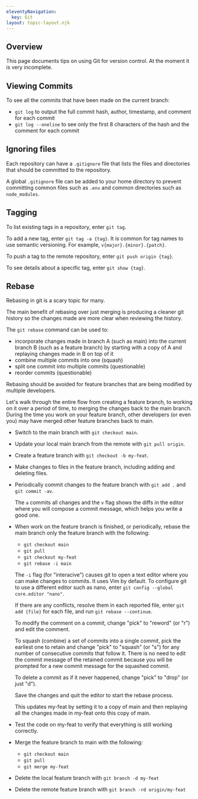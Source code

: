 ```yaml
---
eleventyNavigation:
  key: Git
layout: topic-layout.njk
---
```


## Overview

This page documents tips on using Git for version control.
At the moment it is very incomplete.

## Viewing Commits

To see all the commits that have been made on the current branch:

- `git log` to output the full commit hash, author,
  timestamp, and comment for each commit
- `git log --oneline` to see only the first 8 characters of the hash
  and the comment for each commit

## Ignoring files

Each repository can have a `.gitignore` file that lists the
files and directories that should be committed to the repository.

A global `.gitignore` file can be added to your home directory
to prevent committing common files such as `.env`
and common directories such as `node_modules`.

## Tagging

To list existing tags in a repository, enter `git tag`.

To add a new tag, enter `git tag -a {tag}`.
It is common for tag names to use semantic versioning.
For example, `v{major}.{minor}.{patch}`.

To push a tag to the remote repository, enter `git push origin {tag}`.

To see details about a specific tag, enter `git show {tag}`.

## Rebase

Rebasing in git is a scary topic for many.

The main benefit of rebasing over just merging is
producing a cleaner git history so the changes made
are more clear when reviewing the history.

The `git rebase` command can be used to:

- incorporate changes made in branch A (such as main)
  into the current branch B (such as a feature branch)
  by starting with a copy of A and
  replaying changes made in B on top of it
- combine multiple commits into one (squash)
- split one commit into multiple commits (questionable)
- reorder commits (questionable)

Rebasing should be avoided for feature branches
that are being modified by multiple developers.

Let's walk through the entire flow from creating a feature branch,
to working on it over a period of time,
to merging the changes back to the main branch.
During the time you work on your feature branch,
other developers (or even you) may have
merged other feature branches back to main.

- Switch to the main branch with `git checkout main`.

- Update your local main branch from the remote with `git pull origin`.

- Create a feature branch with `git checkout -b my-feat`.

- Make changes to files in the feature branch,
  including adding and deleting files.

- Periodically commit changes to the feature branch
  with `git add .` and `git commit -av`.

  The `a` commits all changes and the `v` flag shows the diffs
  in the editor where you will compose a commit message,
  which helps you write a good one.

- When work on the feature branch is finished, or periodically,
  rebase the main branch only the feature branch with the following:

  - `git checkout main`
  - `git pull`
  - `git checkout my-feat`
  - `git rebase -i main`

  The `-i` flag (for "interacive") causes git to open a text editor
  where you can make changes to commits. It uses Vim by default.
  To configure git to use a different editor such as nano,
  enter `git config --global core.editor "nano"`.

  If there are any conflicts, resolve them in each reported file,
  enter `git add {file}` for each file, and run `git rebase --continue`.

  To modify the comment on a commit, change "pick" to "reword" (or "r")
  and edit the comment.

  To squash (combine) a set of commits into a single commit,
  pick the earliest one to retain and change "pick" to "squash" (or "s")
  for any number of consecutive commits that follow it.
  There is no need to edit the commit message of the retained commit
  because you will be prompted for a new commit message
  for the squashed commit.

  To delete a commit as if it never happened,
  change "pick" to "drop" (or just "d").

  Save the changes and quit the editor to start the rebase process.

  This updates my-feat by setting it to a copy of main and then
  replaying all the changes made in my-feat onto this copy of main.

- Test the code on my-feat to verify that
  everything is still working correctly.

- Merge the feature branch to main with the following:

  - `git checkout main`
  - `git pull`
  - `git merge my-feat`

- Delete the local feature branch with `git branch -d my-feat`

- Delete the remote feature branch with `git branch -rd origin/my-feat`
